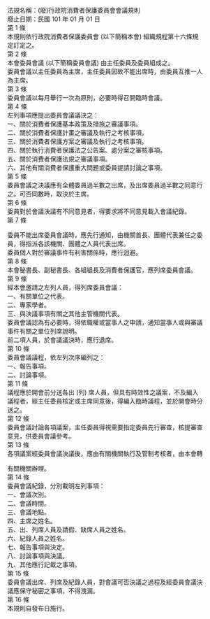 法規名稱：(廢)行政院消費者保護委員會會議規則  
廢止日期：民國 101 年 01 月 01 日  
第 1 條  
本規則依行政院消費者保護委員會 (以下簡稱本會) 組織規程第十六條規  
定訂定之。  
第 2 條  
本會委員會議 (以下簡稱委員會議) 由主任委員及委員組成之。  
委員會議以主任委員為主席，主任委員因故不能出席時，由委員互推一人  
為主席。  
第 3 條  
委員會議以每月舉行一次為原則，必要時得召開臨時會議。  
第 4 條  
左列事項應提出委員會議議決之：  
一、關於消費者保護基本政策及措施之審議事項。  
二、關於消費者保護計畫之審議及執行之考核事項。  
三、關於消費者保護方案之審議及執行之考核事項。  
四、關於執行消費者保護法之公告案、處分案之審核事項。  
五、關於消費者保護法規之審議事項。  
六、其他有關消費者保護重大問題或委員提請討論之事項。  
第 5 條  
委員會議之決議應有全體委員過半數之出席，及出席委員過半數之同意行  
之。可否同數時，取決於主席。  
第 6 條  
委員對於會議決議有不同意見者，得要求將不同意見載入會議紀錄。  
第 7 條  


委員不能出席委員會議時，應先行通知，由機關首長、團體代表兼任之委  
員，得指派各該機關、團體之人員代表出席。  
委員個人對於審議事件有利害關係時，應行迴避。  
第 8 條  
本會秘書長、副秘書長、各組組長及消費者保護官，應列席委員會議。  
第 9 條  
經本會邀請之左列人員，得列席委員會議：  
一、有關單位之代表。  
二、專家學者。  
三、與決議事項有關之其他主管機關代表。  
委員會議認為有必要時，得依職權或當事人之申請，通知當事人或與審議  
事件有關之單位列席說明。  
前二項人員，於會議議決時，應行退席。  
第 10 條  
委員會議議程，依左列次序編列之：  
一、報告事項。  
二、討論事項。  
第 11 條  
議程應於開會前分送各出 (列) 席人員，但具有時效性之議案，不及編入  
議程者，經主任委員核定或主席同意後，得編入臨時議程，並於開會時分  
送之。  
第 12 條  
委員會議討論各項議案，主任委員得視需要指定委員先行審查，核提審查  
意見，供委員會議參考。  
第 13 條  
各項議案經委員會議決議後，應由有關機關執行及管制考核者，由本會轉  


有關機關辦理。  
第 14 條  
委員會議紀錄，分別載明左列事項：  
一、會議次別。  
二、會議時間。  
三、會議地點。  
四、主席之姓名。  
五、出、列席人員及請假、缺席人員之姓名。  
六、紀錄人員之姓名。  
七、報告事項與決定。  
八、討論事項與決議。  
九、其他應行記載之事項。  
第 15 條  
委員會議出席、列席及紀錄人員，對會議可否決議之過程及經委員會議決  
議應保守秘密之事項，不得洩漏。  
第 16 條  
本規則自發布日施行。  


